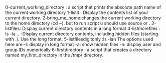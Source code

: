 0-current_working_directory : a script that prints the absolute path name of the current working directory
1-listit : Display the contents list of your current directory.
2-bring_me_home:changes the current working directory to the home directory (cd ~). but to run script u should use source or  .
3-listfiles: Display current directory contents in a long format
4-listmorefiles : ls -la .. -Display current directory contents, including hidden files (starting with .). Use the long format.
5-listfilesdigitonly :ls -lan The options used here are:-l: display in long format -a: show hidden files -n: display user and group IDs numerically
6-firstdirectory :  a script that creates a directory named my_first_directory in the /tmp/ directory.
